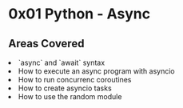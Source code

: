 # 0x01 Python - Async

## Areas Covered

<li>`async` and `await` syntax</li>
<li>How to execute an async program with asyncio</li>
<li>How to run concurrenc coroutines</li>
<li>How to create asyncio tasks</li>
<li>How to use the random module</li>
